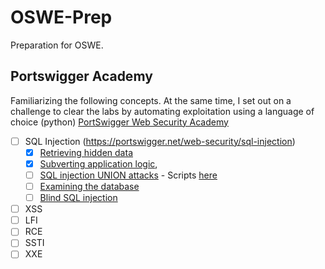 # OSWE-Prep
Preparation for OSWE. 

## Portswigger Academy 
Familiarizing the following concepts. At the same time, I set out on a challenge to clear the labs by automating exploitation using a language of choice (python)
[PortSwigger Web Security Academy](https://portswigger.net/web-security)
- [ ] SQL Injection (https://portswigger.net/web-security/sql-injection)
	- [x] [Retrieving hidden data](https://portswigger.net/web-security/sql-injection#retrieving-hidden-data)
	- [x] [Subverting application logic](https://portswigger.net/web-security/sql-injection#subverting-application-logic),
	- [ ] [SQL injection UNION attacks](https://portswigger.net/web-security/sql-injection/union-attacks) - Scripts [here](SQL%20injection%20UNION%20attacks.md.md)
	- [ ] [Examining the database](https://portswigger.net/web-security/sql-injection/examining-the-database)
	- [ ] [Blind SQL injection](https://portswigger.net/web-security/sql-injection/blind)
- [ ] XSS
- [ ] LFI
- [ ] RCE
- [ ] SSTI
- [ ] XXE
